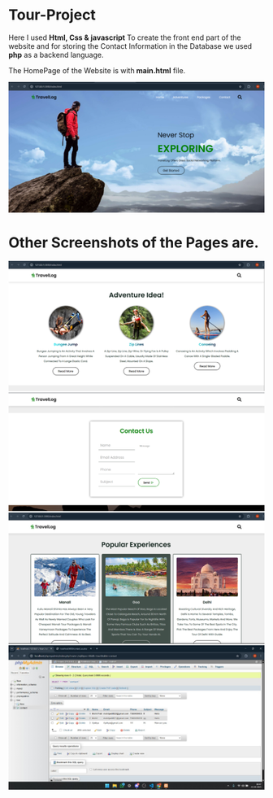 # Tour-Project

Here I used <b>Html, Css & javascript</b> To create the front end part of the website and for storing the Contact Information in the Database we used <b>php</b> as a backend language.

The HomePage of the Website is with<b> main.html</b> file.

![alt text](https://github.com/Mohit-015/TravelLog/blob/main/screenshot/Home.png?raw=true)

<h1><b>Other Screenshots of the Pages are.</b></h1>

![alt text](https://github.com/Mohit-015/TravelLog/blob/main/screenshot/Adventure.png?raw=true)
![alt text](https://github.com/Mohit-015/TravelLog/blob/main/screenshot/contact.png?raw=true)
![alt text](https://github.com/Mohit-015/TravelLog/blob/main/screenshot/exp1.png?raw=true)
![alt text](https://github.com/Mohit-015/TravelLog/blob/main/screenshot/Database.jpg?raw=true)
